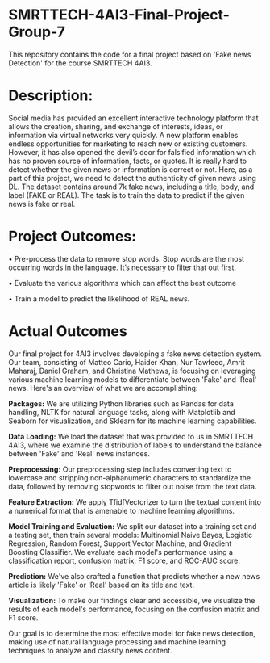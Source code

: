 # SMRTTECH-4AI3-Final-Project-Group-7
This repository contains the code for a final project based on 'Fake news Detection' for the course SMRTTECH 4AI3.
# Description:
Social media has provided an excellent interactive technology platform that
allows the creation, sharing, and exchange of interests, ideas, or information via
virtual networks very quickly. A new platform enables endless opportunities for
marketing to reach new or existing customers. However, it has also opened the
devil’s door for falsified information which has no proven source of
information, facts, or quotes. It is really hard to detect whether the given news
or information is correct or not. Here, as a part of this project, we need to detect
the authenticity of given news using DL.
The dataset contains around 7k fake news, including a title, body, and label
(FAKE or REAL). The task is to train the data to predict if the given news is
fake or real.
# Project Outcomes:
• Pre-process the data to remove stop words. Stop words are the most occurring words in the language. It’s necessary to filter that out first.

• Evaluate the various algorithms which can affect the best outcome

• Train a model to predict the likelihood of REAL news.

# Actual Outcomes
Our final project for 4AI3 involves developing a fake news detection system. Our team, consisting of Matteo Cario, Haider Khan, Nur Tawfeeq, Amrit Maharaj, Daniel Graham, and Christina Mathews, is focusing on leveraging various machine learning models to differentiate between 'Fake' and 'Real' news. Here's an overview of what we are accomplishing:

**Packages:** We are utilizing Python libraries such as Pandas for data handling, NLTK for natural language tasks, along with Matplotlib and Seaborn for visualization, and Sklearn for its machine learning capabilities.

**Data Loading:** We load the dataset that was provided to us in SMRTTECH 4AI3, where we examine the distribution of labels to understand the balance between 'Fake' and 'Real' news instances.

**Preprocessing:** Our preprocessing step includes converting text to lowercase and stripping non-alphanumeric characters to standardize the data, followed by removing stopwords to filter out noise from the text data.

**Feature Extraction:** We apply TfidfVectorizer to turn the textual content into a numerical format that is amenable to machine learning algorithms.

**Model Training and Evaluation:** We split our dataset into a training set and a testing set, then train several models: Multinomial Naive Bayes, Logistic Regression, Random Forest, Support Vector Machine, and Gradient Boosting Classifier. We evaluate each model's performance using a classification report, confusion matrix, F1 score, and ROC-AUC score.

**Prediction:** We've also crafted a function that predicts whether a new news article is likely 'Fake' or 'Real' based on its title and text.

**Visualization:** To make our findings clear and accessible, we visualize the results of each model's performance, focusing on the confusion matrix and F1 score.

Our goal is to determine the most effective model for fake news detection, making use of natural language processing and machine learning techniques to analyze and classify news content.





